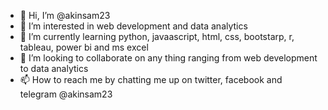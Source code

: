 - 👋 Hi, I’m @akinsam23
- 👀 I’m interested in web development and data analytics 
- 🌱 I’m currently learning python, javaascript, html, css, bootstarp, r, tableau, power bi and ms excel
- 💞️ I’m looking to collaborate on any thing ranging from web development to data analytics
- 📫 How to reach me by chatting me up on twitter, facebook and telegram @akinsam23

<!---
akinsam23/akinsam23 is a ✨ special ✨ repository because its `README.md` (this file) appears on your GitHub profile.
You can click the Preview link to take a look at your changes.
--->
<!--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 --- key--->
